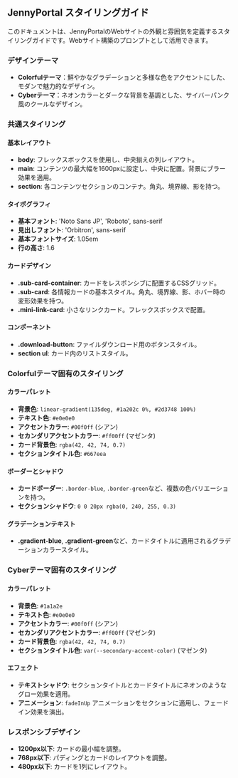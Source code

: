 ## JennyPortal スタイリングガイド

このドキュメントは、JennyPortalのWebサイトの外観と雰囲気を定義するスタイリングガイドです。Webサイト構築のプロンプトとして活用できます。

### デザインテーマ

- **Colorfulテーマ**：鮮やかなグラデーションと多様な色をアクセントにした、モダンで魅力的なデザイン。
- **Cyberテーマ**：ネオンカラーとダークな背景を基調とした、サイバーパンク風のクールなデザイン。

### 共通スタイリング

#### 基本レイアウト
- **body**: フレックスボックスを使用し、中央揃えの列レイアウト。
- **main**: コンテンツの最大幅を1600pxに設定し、中央に配置。背景にブラー効果を適用。
- **section**: 各コンテンツセクションのコンテナ。角丸、境界線、影を持つ。

#### タイポグラフィ
- **基本フォント**: 'Noto Sans JP', 'Roboto', sans-serif
- **見出しフォント**: 'Orbitron', sans-serif
- **基本フォントサイズ**: 1.05em
- **行の高さ**: 1.6

#### カードデザイン
- **.sub-card-container**: カードをレスポンシブに配置するCSSグリッド。
- **.sub-card**: 各情報カードの基本スタイル。角丸、境界線、影、ホバー時の変形効果を持つ。
- **.mini-link-card**: 小さなリンクカード。フレックスボックスで配置。

#### コンポーネント
- **.download-button**: ファイルダウンロード用のボタンスタイル。
- **section ul**: カード内のリストスタイル。

### Colorfulテーマ固有のスタイリング

#### カラーパレット
- **背景色**: `linear-gradient(135deg, #1a202c 0%, #2d3748 100%)`
- **テキスト色**: `#e0e0e0`
- **アクセントカラー**: `#00f0ff` (シアン)
- **セカンダリアクセントカラー**: `#ff00ff` (マゼンタ)
- **カード背景色**: `rgba(42, 42, 74, 0.7)`
- **セクションタイトル色**: `#667eea`

#### ボーダーとシャドウ
- **カードボーダー**: `.border-blue`, `.border-green`など、複数の色バリエーションを持つ。
- **セクションシャドウ**: `0 0 20px rgba(0, 240, 255, 0.3)`

#### グラデーションテキスト
- **.gradient-blue**, **.gradient-green**など、カードタイトルに適用されるグラデーションカラースタイル。

### Cyberテーマ固有のスタイリング

#### カラーパレット
- **背景色**: `#1a1a2e`
- **テキスト色**: `#e0e0e0`
- **アクセントカラー**: `#00f0ff` (シアン)
- **セカンダリアクセントカラー**: `#ff00ff` (マゼンタ)
- **カード背景色**: `rgba(42, 42, 74, 0.7)`
- **セクションタイトル色**: `var(--secondary-accent-color)` (マゼンタ)

#### エフェクト
- **テキストシャドウ**: セクションタイトルとカードタイトルにネオンのようなグロー効果を適用。
- **アニメーション**: `fadeInUp` アニメーションをセクションに適用し、フェードイン効果を演出。

### レスポンシブデザイン
- **1200px以下**: カードの最小幅を調整。
- **768px以下**: パディングとカードのレイアウトを調整。
- **480px以下**: カードを1列にレイアウト。

